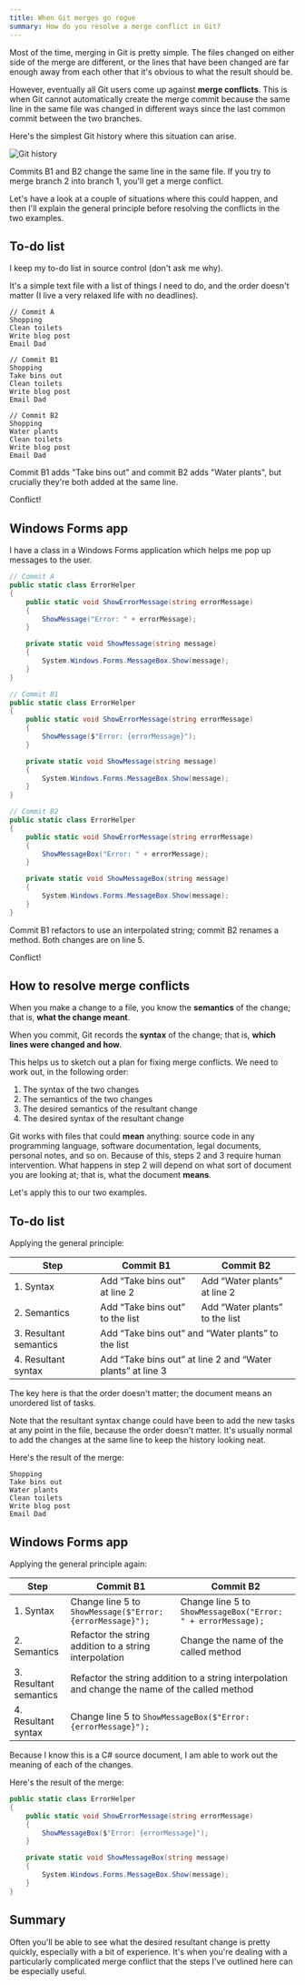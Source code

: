 ```yaml
---
title: When Git merges go rogue
summary: How do you resolve a merge conflict in Git?
---
```


Most of the time, merging in Git is pretty simple. The files changed on either
side of the merge are different, or the lines that have been changed are far
enough away from each other that it's obvious to what the result should be.

However, eventually all Git users come up against **merge conflicts**. This is
when Git cannot automatically create the merge commit because the same line in
the same file was changed in different ways since the last common commit between
the two branches.

Here's the simplest Git history where this situation can arise.

![Git
history](/assets/images/2019-05-05-when-git-merges-go-rogue/git-history.png)

Commits B1 and B2 change the same line in the same file. If you try to merge
branch 2 into branch 1, you'll get a merge conflict.

Let's have a look at a couple of situations where this could happen, and then
I'll explain the general principle before resolving the conflicts in the two
examples.

## To-do list

I keep my to-do list in source control (don't ask me why).

It's a simple text file with a list of things I need to do, and the order
doesn't matter (I live a very relaxed life with no deadlines).

```
// Commit A
Shopping
Clean toilets
Write blog post
Email Dad
```

```
// Commit B1
Shopping
Take bins out
Clean toilets
Write blog post
Email Dad
```

```
// Commit B2
Shopping
Water plants
Clean toilets
Write blog post
Email Dad
```

Commit B1 adds "Take bins out" and commit B2 adds "Water plants", but crucially
they're both added at the same line.

Conflict!

## Windows Forms app

I have a class in a Windows Forms application which helps me pop up messages to
the user.

```cs
// Commit A
public static class ErrorHelper
{
    public static void ShowErrorMessage(string errorMessage)
    {
        ShowMessage("Error: " + errorMessage);
    }

    private static void ShowMessage(string message)
    {
        System.Windows.Forms.MessageBox.Show(message);
    }
}
```

```cs
// Commit B1
public static class ErrorHelper
{
    public static void ShowErrorMessage(string errorMessage)
    {
        ShowMessage($"Error: {errorMessage}");
    }

    private static void ShowMessage(string message)
    {
        System.Windows.Forms.MessageBox.Show(message);
    }
}
```

```cs
// Commit B2
public static class ErrorHelper
{
    public static void ShowErrorMessage(string errorMessage)
    {
        ShowMessageBox("Error: " + errorMessage);
    }

    private static void ShowMessageBox(string message)
    {
        System.Windows.Forms.MessageBox.Show(message);
    }
}
```

Commit B1 refactors to use an interpolated string; commit B2 renames a method.
Both changes are on line 5.

Conflict!

## How to resolve merge conflicts

When you make a change to a file, you know the **semantics** of the change; that
is, **what the change meant**.

When you commit, Git records the **syntax** of the change; that is, **which
lines were changed and how**.

This helps us to sketch out a plan for fixing merge conflicts. We need to work
out, in the following order:

1. The syntax of the two changes
2. The semantics of the two changes
3. The desired semantics of the resultant change
4. The desired syntax of the resultant change

Git works with files that could **mean** anything: source code in any
programming language, software documentation, legal documents, personal notes,
and so on. Because of this, steps 2 and 3 require human intervention. What
happens in step 2 will depend on what sort of document you are looking at; that
is, what the document **means**.

Let's apply this to our two examples.

## To-do list

Applying the general principle:

<table>
  <thead>
    <tr>
      <th>Step</th>
      <th>Commit B1</th>
      <th>Commit B2</th>
    </tr>
  </thead>
  <tbody>
    <tr>
      <td>1. Syntax</td>
      <td>Add “Take bins out” at line 2</td>
      <td>Add “Water plants” at line 2</td>
    </tr>
    <tr>
      <td>2. Semantics</td>
      <td>Add “Take bins out” to the list</td>
      <td>Add “Water plants” to the list</td>
    </tr>
    <tr>
      <td>3. Resultant semantics</td>
      <td colspan="2">Add “Take bins out” and “Water plants” to the list</td>
    </tr>
    <tr>
      <td>4. Resultant syntax</td>
      <td colspan="2">Add “Take bins out” at line 2 and “Water plants” at line 3</td>
    </tr>
  </tbody>
</table>

The key here is that the order doesn't matter; the document means an unordered
list of tasks.

Note that the resultant syntax change could have been to add the new tasks at
any point in the file, because the order doesn't matter. It's usually normal to
add the changes at the same line to keep the history looking neat.

Here's the result of the merge:

```
Shopping
Take bins out
Water plants
Clean toilets
Write blog post
Email Dad
```

## Windows Forms app

Applying the general principle again:

<table>
  <thead>
    <tr>
      <th>Step</th>
      <th>Commit B1</th>
      <th>Commit B2</th>
    </tr>
  </thead>
  <tbody>
    <tr>
      <td>1. Syntax</td>
      <td>Change line 5 to <code class="highlighter-rouge">ShowMessage($"Error: {errorMessage}");</code></td>
      <td>Change line 5 to <code class="highlighter-rouge">ShowMessageBox("Error: " + errorMessage);</code></td>
    </tr>
    <tr>
      <td>2. Semantics</td>
      <td>Refactor the string addition to a string interpolation</td>
      <td>Change the name of the called method</td>
    </tr>
    <tr>
      <td>3. Resultant semantics</td>
      <td colspan="2">Refactor the string addition to a string interpolation and change the name of the called method</td>
    </tr>
    <tr>
      <td>4. Resultant syntax</td>
      <td colspan="2">Change line 5 to <code class="highlighter-rouge">ShowMessageBox($"Error: {errorMessage}");</code></td>
    </tr>
  </tbody>
</table>

Because I know this is a C# source document, I am able to work out the meaning
of each of the changes.

Here's the result of the merge:

```cs
public static class ErrorHelper
{
    public static void ShowErrorMessage(string errorMessage)
    {
        ShowMessageBox($"Error: {errorMessage}");
    }

    private static void ShowMessageBox(string message)
    {
        System.Windows.Forms.MessageBox.Show(message);
    }
}
```

## Summary

Often you'll be able to see what the desired resultant change is pretty quickly,
especially with a bit of experience. It's when you're dealing with a
particularly complicated merge conflict that the steps I've outlined here can be
especially useful.
